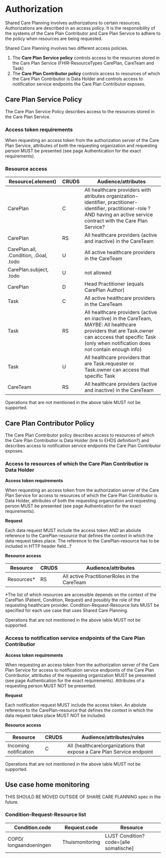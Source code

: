 # Authorization

Shared Care Planning involves authorizations to certain resources. Authorizations are described in an access policy. It is the responsibility of the systems of the Care Plan Contributor and Care Plan Service to adhere to the policy when resources are being requested.

Shared Care Planning involves two different access policies. 
1. The **Care Plan Service policy** controls access to the resources stored in the Care Plan Service (FHIR-ResourceTypes CarePlan, CareTeam and Task)
2. The **Care Plan Contributor policy** controls access to resources of which the Care Plan Contributior is Data Holder and controls access to notification service endpoints the Care Plan Contributor exposes.

## Care Plan Service Policy

The Care Plan Service Policy describes access to the resources stored in the Care Plan Service. 

### Access token requirements

When requesting an access token from the authorization server of the Care Plan Service, attributes of both the requesting organization and requesting person MUST be presented (see page Authentication for the exact requirements).

### Resource access
|Resource(.element)|CRUDS|Audience/attributes|
|--------|-----|--------|
|CarePlan|C|All healthcare providers with atributes organization-identifier, practitioner-identifier, practitioner-role ?AND having an active service contract with the Care Plan Service?|
|CarePlan|RS|All healthcare providers (active and inactive) in the CareTeam|
|CarePlan.all, .Condition, .Goal, .todo|U|All active healthcare providers in the CareTeam|
|CarePlan.subject, .todo|U|not allowed|
|CarePlan|D|Head Practitioner (equals CarePlan Author)|
|Task|C|All active healthcare providers in the CareTeam|
|Task|RS|All healthcare providers (active en inactive) in the CareTeam, MAYBE: All healthcare providers that are Task.owner can acccess that specific Task (only when notification does not contain enough info)|
|Task|U|All healthcare providers that are Task.requester or Task.owner can access that specific Task|
|CareTeam|RS|All healthcare providers (active and inactive) in the CareTeam |

Operations that are not mentioned in the above table MUST not be supported.

## Care Plan Contributor Policy

The Care Plan Contributor policy describes access to resources of which the Care Plan Contributior is Data Holder (link to EHDS definition?) and describes access to notification service endpoints the Care Plan Contributor exposes.

### Access to resources of which the Care Plan Contributior is Data Holder

**Access token requirements**

When requesting an access token from the authorization server of the Care Plan Service for access to resources of which the Care Plan Contributior is Data Holder, attributes of both the requesting organization and requesting person MUST be presented (see page Authentication for the exact requirements).

**Request**

Each data request MUST include the access token AND an abolute reference to the CarePlan-resource that defines the context in which the data request takes place. The reference to the CarePlan-resource has to be included in HTTP header field...?

**Resource access**

|Resource|CRUDS|Audience/attributes|
|--------|-----|--------|
|Resources*|RS|All active PractitionerRoles in the CareTeam |

*The list of which resources are accessible depends on the context of the CarePlan (Patient, Condition, Request) and possibly the role of the requesting healthcare provider. Condition-Request-Resource lists MUST be specified for each use case that uses Shared Care Planning.

Operations that are not mentioned in the above table MUST not be supported.

### Access to notification service endpoints of the Care Plan Contributior

**Access token requirements**

When requesting an access token from the authorization server of the Care Plan Service for access to notification service endpoints of the Care Plan Contributior, attributes of the requesting organization MUST be presented (see page Authentication for the exact requirements). Attributes of a requesting person MUST NOT be presented.

**Request**

Each notification request MUST include the access token. An abolute reference to the CarePlan-resource that defines the context in which the data request takes place MUST NOT be included.

**Resource access**

|Resource|CRUDS|Audience/attributes/rules|
|--------|-----|--------|
|Incoming notification|C|All (healthcare)organizations that expose a Care Plan Service endpoint|

Operations that are not mentioned in the above table MUST not be supported.

## Use case home monitoring

THIS SHOULD BE MOVED OUTSIDE OF SHARE CARE PLANNING spec in the future.

### Condition-Request-Resource list

|Condition.code|Request.code|Resource|
|--------------|------------|--------|
|COPD/ longaandoeningen|Thuismonitoring|LIJST Condition?code=[alle somatische]|